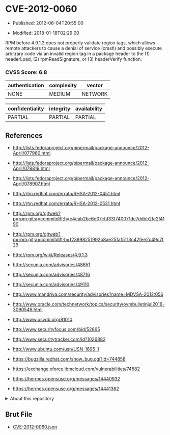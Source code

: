 # CVE-2012-0060

- Published: 2012-06-04T20:55:00

- Modified: 2018-01-18T02:29:00

RPM before 4.9.1.3 does not properly validate region tags, which allows remote attackers to cause a denial of service (crash) and possibly execute arbitrary code via an invalid region tag in a package header to the (1) headerLoad, (2) rpmReadSignature, or (3) headerVerify function.

### CVSS Score: **6.8**

| authentication | complexity | vector |
| --- | --- | --- |
| NONE | MEDIUM | NETWORK |

| confidentiality | integrity | availability |
| --- | --- | --- |
| PARTIAL | PARTIAL | PARTIAL |

## References

* http://lists.fedoraproject.org/pipermail/package-announce/2012-April/077960.html

* http://lists.fedoraproject.org/pipermail/package-announce/2012-April/078819.html

* http://lists.fedoraproject.org/pipermail/package-announce/2012-April/078907.html

* http://rhn.redhat.com/errata/RHSA-2012-0451.html

* http://rhn.redhat.com/errata/RHSA-2012-0531.html

* http://rpm.org/gitweb?p=rpm.git;a=commitdiff;h=e4eab2bc6d07cfd33f740071de7ddbb2fe2f4190

* http://rpm.org/gitweb?p=rpm.git;a=commitdiff;h=f23998251992b8ae25faf5113c42fee2c49c7f29

* http://rpm.org/wiki/Releases/4.9.1.3

* http://secunia.com/advisories/48651

* http://secunia.com/advisories/48716

* http://secunia.com/advisories/49110

* http://www.mandriva.com/security/advisories?name=MDVSA-2012:056

* http://www.oracle.com/technetwork/topics/security/ovmbulletinjul2016-3090546.html

* http://www.osvdb.org/81010

* http://www.securityfocus.com/bid/52865

* http://www.securitytracker.com/id?1026882

* http://www.ubuntu.com/usn/USN-1695-1

* https://bugzilla.redhat.com/show_bug.cgi?id=744858

* https://exchange.xforce.ibmcloud.com/vulnerabilities/74582

* https://hermes.opensuse.org/messages/14440932

* https://hermes.opensuse.org/messages/14441362

<details>
<summary>About this repository</summary> 

  This repository is part of the project [Live Hack CVE](https://github.com/Live-Hack-CVE). Main website can be found [www.live-hack.org](https://www.live-hack.org) 
  
  Made by [Sn0wAlice](https://github.com/Sn0wAlice) for the people that care about security and need to have a feed of the latest CVEs. Hope you enjoy it, don't forget to star the repo and follow me on [Twitter](https://twitter.com/Sn0wAlice) and [Github](https://github.com/Sn0wAlice). And that is my [personnal website](https://www.alice-snow.me/)

  - [Home Page](https://github.com/Live-Hack-CVE)
  - [Framework](https://github.com/Live-Hack-CVE/cve-framework)
  - [CVE database](https://github.com/Live-Hack-CVE/full_database)
  - [Changelog](https://github.com/Live-Hack-CVE/Changelog)
</details>

## Brut File

* [CVE-2012-0060.json](https://raw.githubusercontent.com/Live-Hack-CVE/full_database/main/cves/2012/CVE-2012-0060.json)

